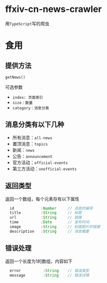 # **ffxiv-cn-news-crawler**

用`TypeScript`写的爬虫

# 食用

## 提供方法
`getNews()`

可选参数
- `index: 页面索引`
- `size：数量`
- `category：消息分类`

## 消息分类有以下几种
- 所有消息：`all-news`
- 置顶消息：`topics`
- 新闻：`news`
- 公告：`announcement`
- 官方活动：`official-events`
- 第三方活动：`unofficial-events`

## 返回类型

返回一个数组，每个元素存有以下属性

```TypeScript
  id            :Number     // 消息的编号
  title         :String     // 标题
  url           :String     // 链接
  time          :Date       // 发布时间
  image         :String     // 封面图片的链接
  description   :String     // 消息概要
```

## 错误处理

返回一个长度为1的数组，内容如下
```TypeScript
  error          :String    // 错误类型
  message        :String    // 错误详情
```